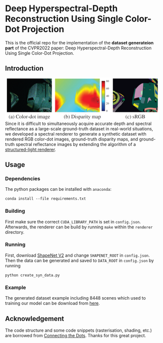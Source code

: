 # Deep Hyperspectral-Depth Reconstruction Using Single Color-Dot Projection
This is the official repo for the implementation of the **dataset generateion part** of the CVPR2022 paper: Deep Hyperspectral-Depth Reconstruction Using Single Color-Dot Projection.

## Introduction
![example](static/dataset.png)
Since it is difficult to simultaneously acquire accurate depth and spectral reflectance as a large-scale ground-truth dataset in real-world situations,
we developed a spectral renderer to generate a synthetic dataset with rendered RGB color-dot images, ground-truth disparity maps,
and ground-truth spectral reflectance images by extending the algorithm of a [structured-light renderer](https://github.com/autonomousvision/connecting_the_dots).

## Usage
### Dependencies
The python packages can be installed with `anaconda`:
```
conda install --file requirements.txt
```

### Building
First make sure the correct `CUDA_LIBRARY_PATH` is set in `config.json`.
Afterwards, the renderer can be build by running `make` within the `renderer` directory.

### Running
First, download [ShapeNet V2](https://www.shapenet.org/) and change `SHAPENET_ROOT` in `config.json`.
Then the data can be generated and saved to `DATA_ROOT` in `config.json` by running
```
python create_syn_data.py
```

### Example
The generated dataset example including 8448 scenes which used to training our model can be download from [here](https://www.dropbox.com/sh/o8r0sv7vdcitqpd/AAA3TXbXMxdTfBfT1RNbkvBxa?dl=0).


## Acknowledgement
The code structure and some code snippets (rasterisation, shading, etc.) are borrowed from [Connecting the Dots](https://github.com/autonomousvision/connecting_the_dots).
Thanks for this great project.
